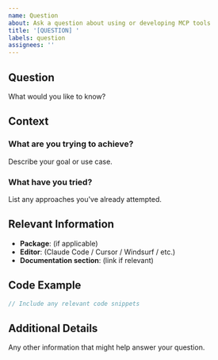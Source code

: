 ```yaml
---
name: Question
about: Ask a question about using or developing MCP tools
title: '[QUESTION] '
labels: question
assignees: ''
---
```


## Question

What would you like to know?

## Context

### What are you trying to achieve?

Describe your goal or use case.

### What have you tried?

List any approaches you've already attempted.

## Relevant Information

- **Package**: (if applicable)
- **Editor**: (Claude Code / Cursor / Windsurf / etc.)
- **Documentation section**: (link if relevant)

## Code Example

```typescript
// Include any relevant code snippets
```

## Additional Details

Any other information that might help answer your question.